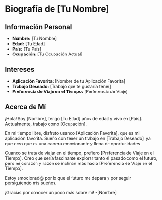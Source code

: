# Biografía de [Tu Nombre]

## Información Personal

- **Nombre:** [Tu Nombre]
- **Edad:** [Tu Edad]
- **País:** [Tu País]
- **Ocupación:** [Tu Ocupación Actual]

## Intereses

- **Aplicación Favorita:** [Nombre de tu Aplicación Favorita]
- **Trabajo Deseado:** [Trabajo que te gustaría tener]
- **Preferencia de Viaje en el Tiempo:** [Preferencia de Viaje]

## Acerca de Mí

¡Hola! Soy [Nombre], tengo [Tu Edad] años de edad y vivo en [Páis]. Actualmente, trabajo como [Ocupación]. 

En mi tiempo libre, disfruto usando [Aplicación Favorita], que es mi aplicación favorita. Sueño con tener un trabajo en [Trabajo Deseado], ya que creo que es una carrera emocionante y llena de oportunidades.

Cuando se trata de viajar en el tiempo, prefiero [Preferencia de Viaje en el Tiempo]. Creo que sería fascinante explorar tanto el pasado como el futuro, pero mi corazón y razón se inclinan más hacia [Preferencia de Viaje en el Tiempo].

Estoy emocionad@ por lo que el futuro me depara y por seguir persiguiendo mis sueños.

¡Gracias por conocer un poco más sobre mí!
-[Nombre]